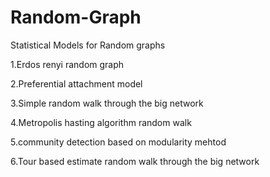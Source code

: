 # Random-Graph
Statistical Models for Random graphs

1.Erdos renyi random graph

2.Preferential attachment model

3.Simple random walk through the big network

4.Metropolis hasting algorithm random walk

5.community detection based on modularity mehtod 

6.Tour based estimate random walk through the big network

